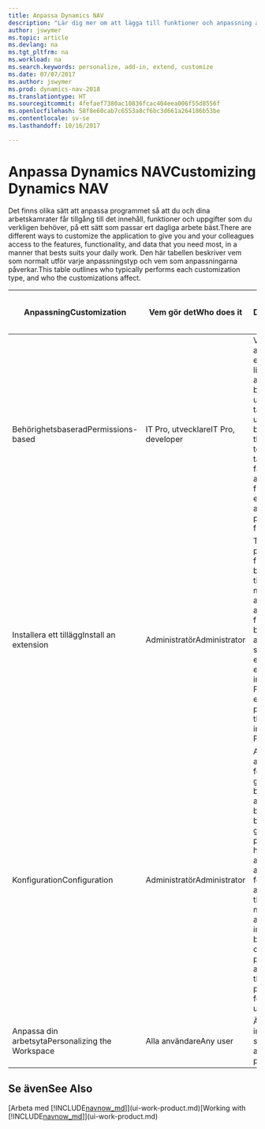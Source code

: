 ```yaml
---
title: Anpassa Dynamics NAV
description: "Lär dig mer om att lägga till funktioner och anpassning av Dynamics NAV."
author: jswymer
ms.topic: article
ms.devlang: na
ms.tgt_pltfrm: na
ms.workload: na
ms.search.keywords: personalize, add-in, extend, customize
ms.date: 07/07/2017
ms.author: jswymer
ms.prod: dynamics-nav-2018
ms.translationtype: HT
ms.sourcegitcommit: 4fefaef7380ac10836fcac404eea006f55d8556f
ms.openlocfilehash: 58f8e60cab7c6553a8cf6bc3d661a264186b53be
ms.contentlocale: sv-se
ms.lasthandoff: 10/16/2017

---
```

# <a name="customizing-dynamics-nav"></a><span data-ttu-id="6e71b-103">Anpassa Dynamics NAV</span><span class="sxs-lookup"><span data-stu-id="6e71b-103">Customizing Dynamics NAV</span></span>
<span data-ttu-id="6e71b-104">Det finns olika sätt att anpassa programmet så att du och dina arbetskamrater får tillgång till det innehåll, funktioner och uppgifter som du verkligen behöver, på ett sätt som passar ert dagliga arbete bäst.</span><span class="sxs-lookup"><span data-stu-id="6e71b-104">There are different ways to customize the application to give you and your colleagues access to the features, functionality, and data that you need most, in a manner that bests suits your daily work.</span></span> <span data-ttu-id="6e71b-105">Den här tabellen beskriver vem som normalt utför varje anpassningstyp och vem som anpassningarna påverkar.</span><span class="sxs-lookup"><span data-stu-id="6e71b-105">This table outlines who typically performs each customization type, and who the customizations affect.</span></span>

| <span data-ttu-id="6e71b-106">Anpassning</span><span class="sxs-lookup"><span data-stu-id="6e71b-106">Customization</span></span>   |<span data-ttu-id="6e71b-107">Vem gör det</span><span class="sxs-lookup"><span data-stu-id="6e71b-107">Who does it</span></span>|  <span data-ttu-id="6e71b-108">Description</span><span class="sxs-lookup"><span data-stu-id="6e71b-108">Description</span></span>  |  <span data-ttu-id="6e71b-109">Vem som kan se ändringarna</span><span class="sxs-lookup"><span data-stu-id="6e71b-109">Who sees the changes</span></span>  |  <span data-ttu-id="6e71b-110">Mer information</span><span class="sxs-lookup"><span data-stu-id="6e71b-110">More information</span></span>  |
|-----------------|---|---------------|------------------------|--------------------|
|<span data-ttu-id="6e71b-111">Behörighetsbaserad</span><span class="sxs-lookup"><span data-stu-id="6e71b-111">Permissions-based</span></span>|<span data-ttu-id="6e71b-112">IT Pro, utvecklare</span><span class="sxs-lookup"><span data-stu-id="6e71b-112">IT Pro, developer</span></span>|<span data-ttu-id="6e71b-113">Visa eller dölj användargränssnittets element baserat på licensen eller användarens behörigheter i de underliggande tabellerna.</span><span class="sxs-lookup"><span data-stu-id="6e71b-113">Show or hide user interface elements based on the license or the user's permissions to the underlying tables.</span></span> <span data-ttu-id="6e71b-114">Alla element, fält, åtgärder och delar av sidan kan tas bort från användarens vy.</span><span class="sxs-lookup"><span data-stu-id="6e71b-114">All elements, fields, actions, and page parts, can be removed from the user’s view.</span></span>|<span data-ttu-id="6e71b-115">Alla användare i alla företag.</span><span class="sxs-lookup"><span data-stu-id="6e71b-115">All users in all companies.</span></span>|[<span data-ttu-id="6e71b-116">Ta bort element i användargränssnittet enligt behörigheter</span><span class="sxs-lookup"><span data-stu-id="6e71b-116">Removing Elements from the User Interface According to Permissions</span></span>](https://msdn.microsoft.com/en-us/dynamics-nav/removing-elements-from-the-user-interface-according-to-permissions)|
|<span data-ttu-id="6e71b-117">Installera ett tillägg</span><span class="sxs-lookup"><span data-stu-id="6e71b-117">Install an extension</span></span>|<span data-ttu-id="6e71b-118">Administratör</span><span class="sxs-lookup"><span data-stu-id="6e71b-118">Administrator</span></span>|<span data-ttu-id="6e71b-119">Tillägg är som små program som lägger till funktioner, ändrar beteende, ger tillgång till nya onlinetjänster med mera.</span><span class="sxs-lookup"><span data-stu-id="6e71b-119">Extensions are like small applications that add functionality, change behavior, provide access to new online services, and more.</span></span> <span data-ttu-id="6e71b-120">Till exempel ger Microsoft ett tillägg som ger integrering med PayPal Payments Standard.</span><span class="sxs-lookup"><span data-stu-id="6e71b-120">For example, Microsoft provides an extension that provides integration with PayPal Payments Standard.</span></span>|<span data-ttu-id="6e71b-121">Alla användare i alla företag.</span><span class="sxs-lookup"><span data-stu-id="6e71b-121">All users in all companies.</span></span>|[<span data-ttu-id="6e71b-122">Anpassa med tillägg</span><span class="sxs-lookup"><span data-stu-id="6e71b-122">Customizing Using Extensions</span></span>](ui-extensions.md)|
|<span data-ttu-id="6e71b-123">Konfiguration</span><span class="sxs-lookup"><span data-stu-id="6e71b-123">Configuration</span></span>|<span data-ttu-id="6e71b-124">Administratör</span><span class="sxs-lookup"><span data-stu-id="6e71b-124">Administrator</span></span>| <span data-ttu-id="6e71b-125">Anpassa användargränssnittet för flera användare genom att lägga till/ta bort element i användargränssnittet baserat på behörigheter, eller genom att anpassa en profil som användare har tilldelats (med hjälp av samma anpassningsfunktioner för användare).</span><span class="sxs-lookup"><span data-stu-id="6e71b-125">Customize the user interface for multiple users by adding/removing user interface elements based on permissions, or by customizing a profile that the users are assigned to (using the same personlaization features available to users).</span></span>|<span data-ttu-id="6e71b-126">Alla användare av en profil.</span><span class="sxs-lookup"><span data-stu-id="6e71b-126">All users of a profile.</span></span> |[<span data-ttu-id="6e71b-127">Konfigurera användargränssnitt för användare</span><span class="sxs-lookup"><span data-stu-id="6e71b-127">Configuring the User Interface for Users</span></span>](admin-configure-user-interface.md)|  
|<span data-ttu-id="6e71b-128">Anpassa din arbetsyta</span><span class="sxs-lookup"><span data-stu-id="6e71b-128">Personalizing the Workspace</span></span>|<span data-ttu-id="6e71b-129">Alla användare</span><span class="sxs-lookup"><span data-stu-id="6e71b-129">Any user</span></span>|<span data-ttu-id="6e71b-130">Ändra layout och innehåll på dina sidor.</span><span class="sxs-lookup"><span data-stu-id="6e71b-130">Change the layout and content of your pages.</span></span>|<span data-ttu-id="6e71b-131">Endast användare.</span><span class="sxs-lookup"><span data-stu-id="6e71b-131">User only.</span></span>|[<span data-ttu-id="6e71b-132">Anpassa arbetsytor</span><span class="sxs-lookup"><span data-stu-id="6e71b-132">Personalizing Workspaces</span></span>](ui-personalization-overview.md)|

## <a name="see-also"></a><span data-ttu-id="6e71b-133">Se även</span><span class="sxs-lookup"><span data-stu-id="6e71b-133">See Also</span></span>
<span data-ttu-id="6e71b-134">[Arbeta med [!INCLUDE[navnow_md](includes/navnow_md.md)]](ui-work-product.md)</span><span class="sxs-lookup"><span data-stu-id="6e71b-134">[Working with [!INCLUDE[navnow_md](includes/navnow_md.md)]](ui-work-product.md)</span></span>  


